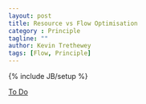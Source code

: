 ```yaml
---
layout: post
title: Resource vs Flow Optimisation
category : Principle
tagline: ""
author: Kevin Trethewey
tags: [Flow, Principle]
---
```

{% include JB/setup %}

[To Do](/explanation/TODO)
